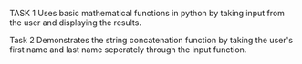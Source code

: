 
TASK 1 Uses basic mathematical functions in python by taking input from the user and displaying the results.

Task 2 Demonstrates the string concatenation function by taking the user's first name and last name seperately through the input function.
